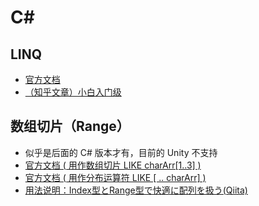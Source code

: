 # C#
## LINQ
- [官方文档](https://learn.microsoft.com/zh-tw/dotnet/csharp/linq/)
- [（知乎文章）小白入门级](https://zhuanlan.zhihu.com/p/146747701)

## 数组切片（Range）
- 似乎是后面的 C# 版本才有，目前的 Unity 不支持
- [官方文档 ( 用作数组切片 LIKE charArr[1..3] )](https://learn.microsoft.com/zh-cn/dotnet/csharp/language-reference/operators/member-access-operators#range-operator-)
- [官方文档 ( 用作分布运算符 LIKE [ .. charArr] )](https://learn.microsoft.com/zh-cn/dotnet/csharp/language-reference/operators/collection-expressions#spread-element)
- [用法说明：Index型とRange型で快適に配列を扱う(Qiita)](https://qiita.com/Euglenach/items/c433afe78d72fc1a18fc)
